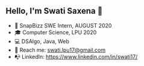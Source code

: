 ## Hello, I'm Swati Saxena 👋

* :briefcase: SnapBizz SWE Intern, AUGUST 2020
* :mortar_board: Computer Science, LPU 2020                                                                                
* :computer: DSAlgo, Java, Web
* :email: Reach me: <a href="swati.lpu17@gmail.com">swati.lpu17@gmail.com</a>
* :mailbox_with_no_mail: LinkedIn:  <a href="https://www.linkedin.com/in/swati17/">https://www.linkedin.com/in/swati17/</a>

